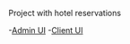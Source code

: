 Project with hotel reservations

-[Admin UI](https://admin-hotels-reservations.000webhostapp.com/)
-[Client UI](https://hotels-reservations.000webhostapp.com/)
